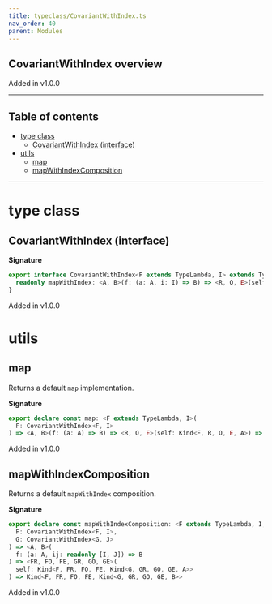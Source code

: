 ```yaml
---
title: typeclass/CovariantWithIndex.ts
nav_order: 40
parent: Modules
---
```


## CovariantWithIndex overview

Added in v1.0.0

---

<h2 class="text-delta">Table of contents</h2>

- [type class](#type-class)
  - [CovariantWithIndex (interface)](#covariantwithindex-interface)
- [utils](#utils)
  - [map](#map)
  - [mapWithIndexComposition](#mapwithindexcomposition)

---

# type class

## CovariantWithIndex (interface)

**Signature**

```ts
export interface CovariantWithIndex<F extends TypeLambda, I> extends TypeClass<F> {
  readonly mapWithIndex: <A, B>(f: (a: A, i: I) => B) => <R, O, E>(self: Kind<F, R, O, E, A>) => Kind<F, R, O, E, B>
}
```

Added in v1.0.0

# utils

## map

Returns a default `map` implementation.

**Signature**

```ts
export declare const map: <F extends TypeLambda, I>(
  F: CovariantWithIndex<F, I>
) => <A, B>(f: (a: A) => B) => <R, O, E>(self: Kind<F, R, O, E, A>) => Kind<F, R, O, E, B>
```

Added in v1.0.0

## mapWithIndexComposition

Returns a default `mapWithIndex` composition.

**Signature**

```ts
export declare const mapWithIndexComposition: <F extends TypeLambda, I, G extends TypeLambda, J>(
  F: CovariantWithIndex<F, I>,
  G: CovariantWithIndex<G, J>
) => <A, B>(
  f: (a: A, ij: readonly [I, J]) => B
) => <FR, FO, FE, GR, GO, GE>(
  self: Kind<F, FR, FO, FE, Kind<G, GR, GO, GE, A>>
) => Kind<F, FR, FO, FE, Kind<G, GR, GO, GE, B>>
```

Added in v1.0.0
